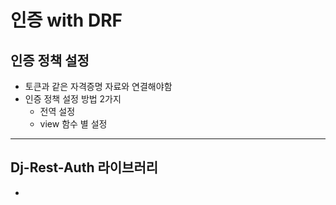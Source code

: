 # 인증 with DRF
## 인증 정책 설정
- 토큰과 같은 자격증명 자료와 연결해야함
- 인증 정책 설정 방법 2가지
  - 전역 설정
  - view 함수 별 설정 
---
## Dj-Rest-Auth 라이브러리
- 
